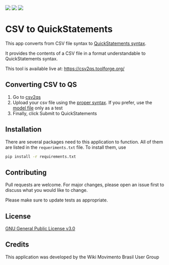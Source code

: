 <img src="https://img.shields.io/github/issues/WikiMovimentoBrasil/ijc?style=for-the-badge"/> <img src="https://img.shields.io/github/license/WikiMovimentoBrasil/ijc?style=for-the-badge"/> <img src="https://img.shields.io/github/languages/top/WikiMovimentoBrasil/ijc?style=for-the-badge"/>
# CSV to QuickStatements

This app converts from CSV file syntax to [QuickStatements syntax](https://www.wikidata.org/wiki/Help:QuickStatements/en). 

It provides the contents of a CSV file in a format understandable to QuickStatements syntax.

This tool is available live at: https://csv2qs.toolforge.org/

## Converting CSV to QS
1. Go to [csv2qs](https://csv2qs.toolforge.org/)
2. Upload your csv file using the [proper syntax](https://www.wikidata.org/wiki/Help:QuickStatements/en#CSV_file_syntax). If you prefer, use the [model file]() only as a test
3. Finally, click Submit to QuickStatements

## Installation
There are several packages need to this application to function. All of them are listed in the <code>requeriments.txt</code> file. To install them, use

```bash
pip install -r requirements.txt
```

## Contributing
Pull requests are welcome. For major changes, please open an issue first to discuss what you would like to change.

Please make sure to update tests as appropriate.

## License
[GNU General Public License v3.0](https://github.com/WikiMovimentoBrasil/wikimarcas/blob/master/LICENSE)

## Credits
This application was developed by the Wiki Movimento Brasil User Group
